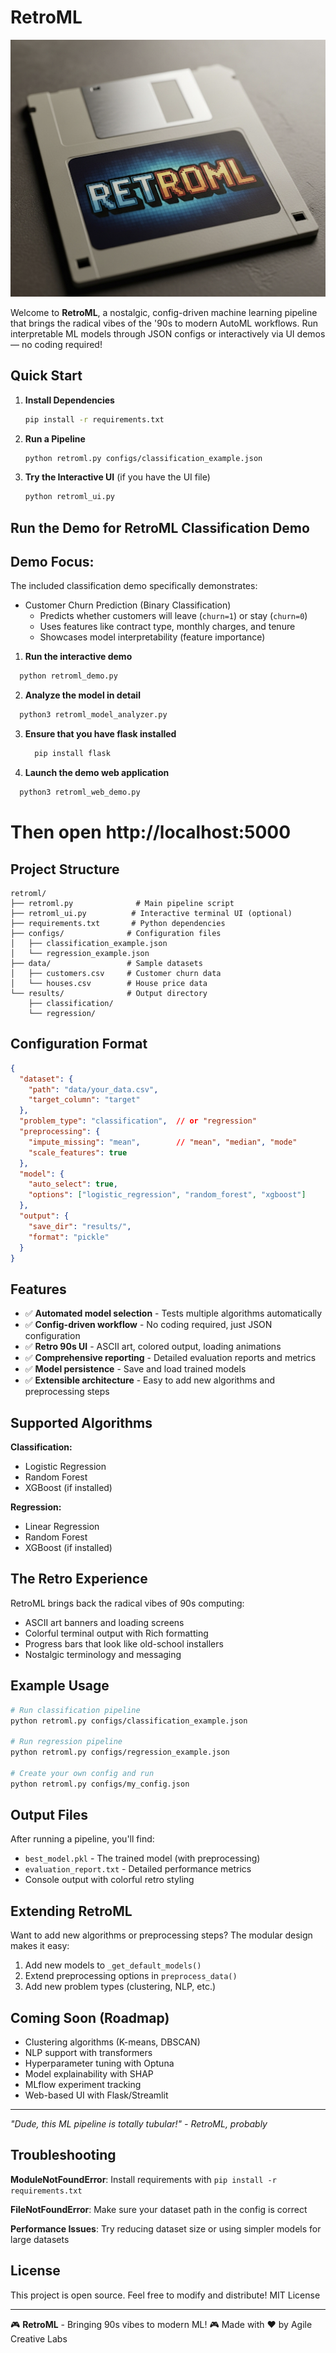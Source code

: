 # RetroML 
![RetroML Banner](/retroml-logo.png)

   Welcome to **RetroML**, a nostalgic, config-driven machine learning pipeline that brings the radical vibes of the '90s to modern AutoML workflows.  Run interpretable ML models through JSON configs or interactively    via UI demos — no coding required!


## Quick Start

1. **Install Dependencies**
   ```bash
   pip install -r requirements.txt
   ```

2. **Run a Pipeline**
   ```bash
   python retroml.py configs/classification_example.json
   ```

3. **Try the Interactive UI** (if you have the UI file)
   ```bash
   python retroml_ui.py
   ```
## Run the Demo for RetroML Classification Demo

Demo Focus:
----------
The included classification demo specifically demonstrates:
- Customer Churn Prediction (Binary Classification)
  - Predicts whether customers will leave (`churn=1`) or stay (`churn=0`)
  - Uses features like contract type, monthly charges, and tenure
  - Showcases model interpretability (feature importance)

1. **Run the interactive demo**
  ```bash
    python retroml_demo.py
  ```
2. **Analyze the model in detail**
  ```bash
    python3 retroml_model_analyzer.py
  ```    
3. **Ensure that you have flask installed**
    ```bash
      pip install flask
    ```    
4. **Launch the demo web application**
  ```bash
    python3 retroml_web_demo.py
  ```

# Then open http://localhost:5000

## Project Structure

```
retroml/
├── retroml.py              # Main pipeline script
├── retroml_ui.py          # Interactive terminal UI (optional)
├── requirements.txt       # Python dependencies
├── configs/              # Configuration files
│   ├── classification_example.json
│   └── regression_example.json
├── data/                 # Sample datasets
│   ├── customers.csv     # Customer churn data
│   └── houses.csv        # House price data
└── results/              # Output directory
    ├── classification/
    └── regression/
```

## Configuration Format

```json
{
  "dataset": {
    "path": "data/your_data.csv",
    "target_column": "target"
  },
  "problem_type": "classification",  // or "regression"
  "preprocessing": {
    "impute_missing": "mean",        // "mean", "median", "mode"
    "scale_features": true
  },
  "model": {
    "auto_select": true,
    "options": ["logistic_regression", "random_forest", "xgboost"]
  },
  "output": {
    "save_dir": "results/",
    "format": "pickle"
  }
}
```

## Features

- ✅ **Automated model selection** - Tests multiple algorithms automatically
- ✅ **Config-driven workflow** - No coding required, just JSON configuration
- ✅ **Retro 90s UI** - ASCII art, colored output, loading animations
- ✅ **Comprehensive reporting** - Detailed evaluation reports and metrics
- ✅ **Model persistence** - Save and load trained models
- ✅ **Extensible architecture** - Easy to add new algorithms and preprocessing steps

## Supported Algorithms

**Classification:**
- Logistic Regression
- Random Forest
- XGBoost (if installed)

**Regression:**
- Linear Regression  
- Random Forest
- XGBoost (if installed)

## The Retro Experience

RetroML brings back the radical vibes of 90s computing:
- ASCII art banners and loading screens
- Colorful terminal output with Rich formatting
- Progress bars that look like old-school installers
- Nostalgic terminology and messaging

## Example Usage

```bash
# Run classification pipeline
python retroml.py configs/classification_example.json

# Run regression pipeline  
python retroml.py configs/regression_example.json

# Create your own config and run
python retroml.py configs/my_config.json
```

## Output Files

After running a pipeline, you'll find:
- `best_model.pkl` - The trained model (with preprocessing)
- `evaluation_report.txt` - Detailed performance metrics
- Console output with colorful retro styling

## Extending RetroML

Want to add new algorithms or preprocessing steps? The modular design makes it easy:

1. Add new models to `_get_default_models()`
2. Extend preprocessing options in `preprocess_data()`
3. Add new problem types (clustering, NLP, etc.)

## Coming Soon (Roadmap)

- Clustering algorithms (K-means, DBSCAN)
- NLP support with transformers
- Hyperparameter tuning with Optuna
- Model explainability with SHAP
- MLflow experiment tracking
- Web-based UI with Flask/Streamlit

---

*"Dude, this ML pipeline is totally tubular!" - RetroML, probably*

## Troubleshooting

**ModuleNotFoundError**: Install requirements with `pip install -r requirements.txt`

**FileNotFoundError**: Make sure your dataset path in the config is correct

**Performance Issues**: Try reducing dataset size or using simpler models for large datasets

## License

This project is open source. Feel free to modify and distribute!
MIT License

---

🎮 **RetroML** - Bringing 90s vibes to modern ML! 🎮
Made with ❤️ by Agile Creative Labs
